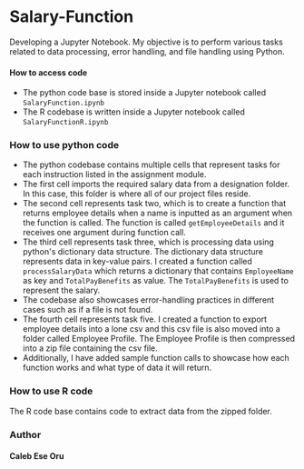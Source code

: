 # Salary-Function
Developing a Jupyter Notebook. My objective is to perform various tasks related to data processing, error handling, and file handling using Python.

#### How to access code
- The python code base is stored inside a Jupyter notebook called `SalaryFunction.ipynb`
- The R codebase is written inside a Jupyter notebook called `SalaryFunctionR.ipynb`


### How to use python code
- The python codebase contains multiple cells that represent tasks for each instruction listed in the assignment module.
- The first cell imports the required salary data from a designation folder. In this case, this folder is where all of our project files reside.
- The second cell represents task two, which is to create a function that returns employee details when a name is inputted as an argument when the function is called. The function is called `getEmployeeDetails` and it receives one argument during function call.
- The third cell represents task three, which is processing data using python's dictionary data structure. The dictionary data structure represents data in key-value pairs. I created a function called `processSalaryData` which returns a dictionary that contains `EmployeeName` as key and `TotalPayBenefits` as value. The `TotalPayBenefits` is used to represent the salary.
- The codebase also showcases error-handling practices in different cases such as if a file is not found.
- The fourth cell represents task five. I created a function to export employee details into a lone csv and this csv file is also moved into a folder called Employee Profile. The Employee Profile is then compressed into a zip file containing the csv file.
- Additionally, I have added sample function calls to showcase how each function works and what type of data it will return.

### How to use R code
The R code base contains code to extract data from the zipped folder.

### Author
#### Caleb Ese Oru



